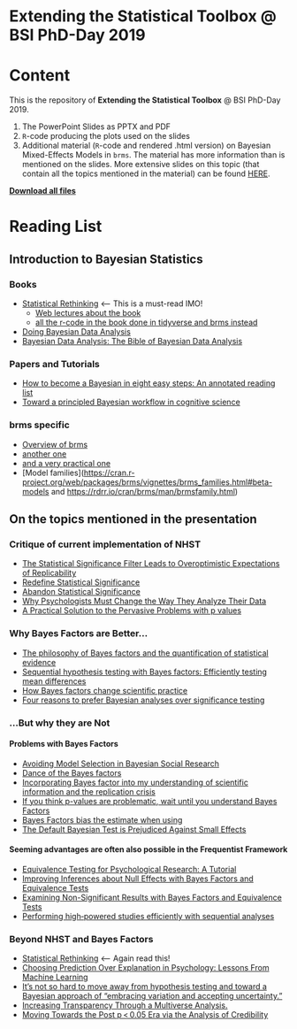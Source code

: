 # Extending the Statistical Toolbox @ BSI PhD-Day 2019

# Content

This is the repository of __Extending the Statistical Toolbox__ @ BSI PhD-Day 2019.

1. The PowerPoint Slides as PPTX and PDF
1. `R`-code producing the plots used on the slides
1. Additional material (`R`-code and rendered .html version) on Bayesian Mixed-Effects Models in `brms`. The material has more information than is mentioned on the slides. More extensive slides on this topic (that contain all the topics mentioned in the material) can be found [HERE](https://github.com/julianquandt/brms-intro-SIPS2019).

[__Download all files__](https://github.com/julianquandt/extending_stats_toolbox-phd-day2019/archive/master.zip)

# Reading List

## Introduction to Bayesian Statistics

### Books

- [Statistical Rethinking](https://xcelab.net/rm/statistical-rethinking/) <-- This is a must-read IMO!
    - [Web lectures about the book](https://www.youtube.com/watch?v=4WVelCswXo4&list=PLDcUM9US4XdNM4Edgs7weiyIguLSToZRI)
    - [all the r-code in the book done in tidyverse and brms instead](https://bookdown.org/ajkurz/Statistical_Rethinking_recoded/)
- [Doing Bayesian Data Analysis](https://www.elsevier.com/books/doing-bayesian-data-analysis/kruschke/978-0-12-405888-0)
- [Bayesian Data Analysis: The Bible of Bayesian Data Analysis](http://www.stat.columbia.edu/~gelman/book/)

### Papers and Tutorials

- [How to become a Bayesian in eight easy steps: An annotated reading list](https://link.springer.com/article/10.3758/s13423-017-1317-5)
- [Toward a principled Bayesian workflow in cognitive science](https://arxiv.org/abs/1904.12765)

### brms specific

- [Overview of brms](https://cran.r-project.org/web/packages/brms/vignettes/brms_overview.pdf)
- [another one](https://cran.r-project.org/web/packages/brms/vignettes/brms_multilevel.pdf)
- [and a very practical one](https://cran.r-project.org/web/packages/brms/vignettes/brms_multilevel.pdf)
- [Model families](https://cran.r-project.org/web/packages/brms/vignettes/brms_families.html#beta-models and https://rdrr.io/cran/brms/man/brmsfamily.html)


## On the topics mentioned in the presentation

### Critique of current implementation of NHST

- [The Statistical Significance Filter Leads to Overoptimistic Expectations of Replicability](https://www.sciencedirect.com/science/article/pii/S0749596X18300640)
- [Redefine Statistical Significance](https://www.nature.com/articles/s41562-017-0189-z)
- [Abandon Statistical Significance](https://www.tandfonline.com/doi/full/10.1080/00031305.2018.1527253)
- [Why Psychologists Must Change the Way They Analyze Their Data](https://www.ejwagenmakers.com/2011/WagenmakersEtAl2011_JPSP.pdf)
- [A Practical Solution to the Pervasive Problems with p values](https://www.ejwagenmakers.com/2007/pValueProblems.pdf)

### Why Bayes Factors are Better...

- [The philosophy of Bayes factors and the quantification of statistical evidence](http://www.philos.rug.nl/~romeyn/paper/2015_morey_et_al_-_bayes_factors.pdf)
- [Sequential hypothesis testing with Bayes factors: Efficiently testing mean differences](https://www.ncbi.nlm.nih.gov/pubmed/26651986)
- [How Bayes factors change scientific practice](https://www.sciencedirect.com/science/article/pii/S0022249615000607)
- [Four reasons to prefer Bayesian analyses over significance testing](https://link.springer.com/article/10.3758/s13423-017-1266-z)

### ...But why they are Not

#### Problems with Bayes Factors

- [Avoiding Model Selection in Bayesian Social Research](http://www.stat.columbia.edu/%7Egelman/research/published/avoiding.pdf)
- [Dance of the Bayes factors ](http://daniellakens.blogspot.com/2016/07/dance-of-bayes-factors.html)
- [Incorporating Bayes factor into my understanding of scientific information and the replication crisis](https://statmodeling.stat.columbia.edu/2018/03/10/incorporating-bayes-factor-understanding-scientific-information-replication-crisis/)
- [If you think p-values are problematic, wait until you understand Bayes Factors](http://datacolada.org/78a)
- [Bayes Factors bias the estimate when using](http://www.timvanderzee.com/sequential-sampling-with-bayes-factors-effects-on-error-rates-and-parameter-bias/)
- [The Default Bayesian Test is Prejudiced Against Small Effects](http://datacolada.org/35)


#### Seeming advantages are often also possible in the Frequentist Framework

- [Equivalence Testing for Psychological Research: A Tutorial](https://journals.sagepub.com/doi/full/10.1177/2515245918770963)
- [Improving Inferences about Null Effects with Bayes Factors and Equivalence Tests](https://www.ncbi.nlm.nih.gov/pubmed/29878211)
- [Examining Non-Significant Results with Bayes Factors and Equivalence Tests](http://daniellakens.blogspot.com/2017/01/examining-non-significant-results-with.html)
- [Performing high‐powered studies efficiently with sequential analyses](https://onlinelibrary.wiley.com/doi/abs/10.1002/ejsp.2023)


### Beyond NHST and Bayes Factors

- [Statistical Rethinking](https://xcelab.net/rm/statistical-rethinking/) <-- Again read this!
- [Choosing Prediction Over Explanation in Psychology: Lessons From Machine Learning](https://www.ncbi.nlm.nih.gov/pubmed/28841086)
- [It’s not so hard to move away from hypothesis testing and toward a Bayesian approach of “embracing variation and accepting uncertainty.”](https://statmodeling.stat.columbia.edu/2017/04/05/not-hard-move-away-hypothesis-testing-toward-bayesian-approach-embracing-variation-accepting-uncertainty-actually-approach-easier-approach/)
- [Increasing Transparency Through a Multiverse Analysis.](https://www.ncbi.nlm.nih.gov/pubmed/27694465)
- [Moving Towards the Post p < 0.05 Era via the Analysis of Credibility](https://www.tandfonline.com/doi/full/10.1080/00031305.2018.1543136)
